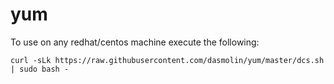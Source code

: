 # yum


To use on any redhat/centos machine execute the following:
```{r, engine='bash', count_lines}
curl -sLk https://raw.githubusercontent.com/dasmolin/yum/master/dcs.sh | sudo bash -
```


